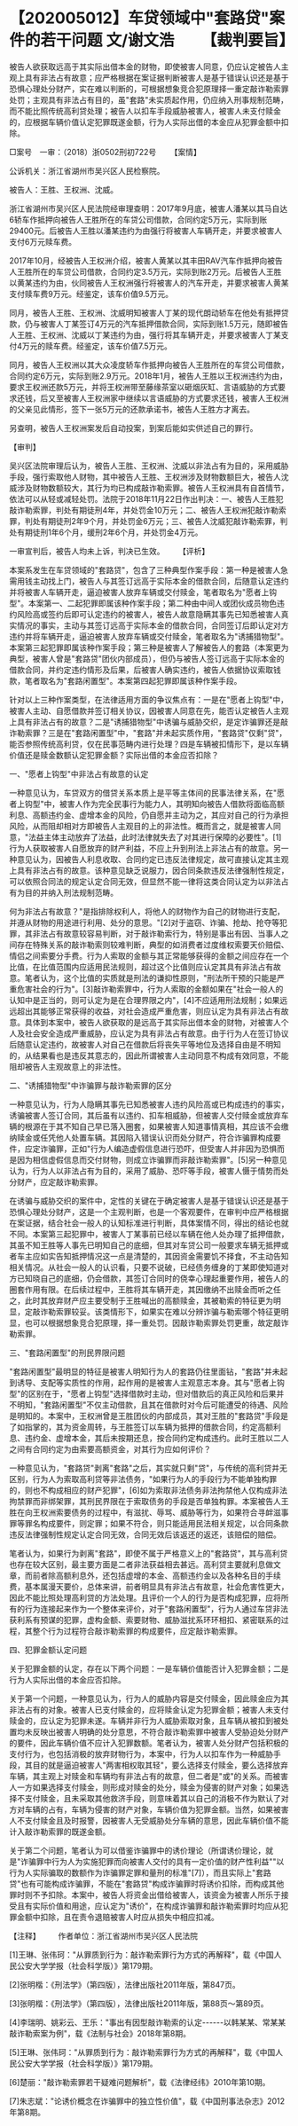 # 【202005012】车贷领域中"套路贷"案件的若干问题 文/谢文浩 　　【裁判要旨】

被告人欲获取远高于其实际出借本金的财物，即使被害人同意，仍应认定被告人主观上具有非法占有故意；应严格根据在案证据判断被害人是基于错误认识还是基于恐惧心理处分财产，实在难以判断的，可根据想象竞合犯原理择一重定敲诈勒索罪处罚；主观具有非法占有目的，虽"套路"未实质起作用，仍应纳入刑事规制范畴，而不能比照传统高利贷处理；被告人以扣车手段威胁被害人，被害人未支付赎金的，应根据车辆价值认定犯罪既遂金额，行为人实际出借的本金应从犯罪金额中扣除。

□案号　一审：（2018）浙0502刑初722号 　　【案情】

公诉机关：浙江省湖州市吴兴区人民检察院。

被告人：王胜、王权洲、沈威。

浙江省湖州市吴兴区人民法院经审理查明：2017年9月底，被害人潘某以其马自达6轿车作抵押向被告人王胜所在的车贷公司借款，合同约定5万元，实际到账29400元。后被告人王胜以潘某违约为由强行将被害人车辆开走，并要求被害人支付6万元赎车费。

2017年10月，经被告人王权洲介绍，被害人黄某以其丰田RAV汽车作抵押向被告人王胜所在的车贷公司借款，合同约定3.5万元，实际到账2万元。后被告人王胜以黄某违约为由，伙同被告人王权洲强行将被害人的汽车开走，并要求被害人黄某支付赎车费9万元。经鉴定，该车价值9.5万元。

同月，被告人王胜、王权洲、沈威明知被害人丁某的现代朗动轿车在他处有抵押贷款，仍与被害人丁某签订4万元的汽车抵押借款合同，实际到账1.5万元，随即被告人王胜、王权洲、沈威以丁某违约为由，强行将其车辆开走，并要求被害人丁某支付4万元的赎车费。经鉴定，该车价值7.5万元。

同月，被告人王权洲以其大众凌度轿车作抵押向被告人王胜所在的车贷公司借款，合同约定6万元，实际到账2.9万元。2018年1月，被告人王胜以王权洲违约为由，要求王权洲还款5万元，并将王权洲带至藤缘茶室以砸烟灰缸、言语威胁的方式要求还钱，后又至被害人王权洲家中继续以言语威胁的方式要求还钱，被害人王权洲的父亲见此情形，签下一张5万元的还款承诺书，被告人王胜方才离去。

另查明，被告人王权洲案发后自动投案，到案后能如实供述自己的罪行。

【审判】

吴兴区法院审理后认为，被告人王胜、王权洲、沈威以非法占有为目的，采用威胁手段，强行索取他人财物，其中被告人王胜、王权洲涉及财物数额巨大，被告人沈威涉及财物数额较大，其行为均已构成敲诈勒索罪。被告人王权洲具有自首情节，依法可以从轻或减轻处罚。法院于2018年11月22日作出判决：一、被告人王胜犯敲诈勒索罪，判处有期徒刑4年，并处罚金10万元；二、被告人王权洲犯敲诈勒索罪，判处有期徒刑2年9个月，并处罚金6万元；三、被告人沈威犯敲诈勒索罪，判处有期徒刑1年6个月，缓刑2年6个月，并处罚金4万元。

一审宣判后，被告人均未上诉，判决已生效。 　　【评析】

本案系发生在车贷领域的"套路贷"，包含了三种典型作案手段：第一种是被害人急需用钱主动找上门，被告人与其签订远高于实际本金的借款合同，后随意认定违约并将被害人车辆开走，逼迫被害人放弃车辆或交付赎金，笔者取名为"愿者上钩型"。本案第一、二起犯罪即属该种作案手段；第二种由中间人或团伙成员物色违约风险高或签约后即可认定违约的被害人，被告人故意隐瞒其事先已知悉被害人真实情况的事实，主动与其签订远高于实际本金的借款合同，合同签订后即认定对方违约并将车辆开走，逼迫被害人放弃车辆或交付赎金，笔者取名为"诱捕猎物型"。本案第三起犯罪即属该种作案手段；第三种是被害人了解被告人的套路（本案更为典型，被害人曾是"套路贷"团伙内部成员），但仍与被告人签订远高于实际本金的借款合同，并约定违约情形及后果，后被害人确实违约，被告人依据协议索取钱款，笔者取名为"套路闲置型"。本案第四起犯罪即属该种作案手段。

针对以上三种作案类型，在法律适用方面的争议焦点有：一是在"愿者上钩型"中，被害人主动、自愿借款并签订相关协议，因被害人同意在先，能否认定被告人主观上具有非法占有的故意？二是"诱捕猎物型"中诱骗与威胁交织，是定诈骗罪还是敲诈勒索罪？三是在"套路闲置型"中，"套路"并未起实质作用，"套路贷"仅剩"贷"，能否参照传统高利贷，仅在民事范畴内进行处理？四是车辆被扣情形下，是以车辆价值还是赎金数额认定犯罪金额？实际出借的本金应否扣除？

一、"愿者上钩型"中非法占有故意的认定

一种意见认为，车贷双方的借贷关系本质上是平等主体间的民事法律关系，在"愿者上钩型"中，被害人作为完全民事行为能力人，其明知向被告人借款将面临高额利息、高额违约金、虚增本金的风险，仍自愿并主动为之，其应对自己的行为承担风险，从而阻却相对方即被告人主观目的上的非法性。概而言之，就是被害人同意，"法益主体主动放弃了法益，此时法律就失去了对其进行保障的必要性"。\[1\]行为人获取被害人自愿放弃的财产利益，不应上升到刑法上非法占有的故意。另一种意见认为，因被告人利息收取、合同约定已违反法律规定，故可直接认定其主观上具有非法占有的故意。该种意见缺乏说服力，因合同条款违反法律强制性规定，可以依照合同法的规定认定合同无效，但显然不能一律将这类合同认定为以非法占有为目的并纳入刑法规制范畴。

何为非法占有故意？"是指排除权利人，将他人的财物作为自己的财物进行支配，并遵从财物的用途进行利用、处分的意思。"\[2\]对于盗窃、诈骗、抢劫、抢夺等犯罪，其非法占有故意较容易判断，对于敲诈勒索行为，特别是事出有因、当事人之间存在特殊关系的敲诈勒索则较难判断，典型的如消费者过度维权索要天价赔偿、情侣之间索要分手费。行为人索取的金额与其正常能够获得的金额之间应存在一个比值，在比值范围内应适用民法规则，超过这个比值则应认定其具有非法占有故意。笔者认为，这个比值的实质就是刑法的谦抑性原则，"刑法所干预的只能是严重危害社会的行为"。\[3\]敲诈勒索罪中，行为人索取的金额如果在"社会一般人的认知中是正当的，则可认定为是在合理界限之内"，\[4\]不应适用刑法规制；如果远远超出其能够正常获得的收益，对社会造成严重危害，则应认定为具有非法占有故意。具体到本案中，被告人欲获取的是远高于其实际出借本金的财物，对被害人个人及社会安全造成严重威胁，应认定为具有非法占有故意。由于行为人在签订协议后随意认定违约，故被害人对自己在借款后将丧失平等地位及选择自由是不明知的，从结果看也是违反其意志的，因此所谓被害人主动同意不构成有效同意，不能阻却被告人主观故意上的非法性。

二、"诱捕猎物型"中诈骗罪与敲诈勒索罪的区分

一种意见认为，行为人隐瞒其事先已知悉被害人违约风险高或已构成违约的事实，诱骗被害人签订合同，其后虽有以违约、扣车相威胁，但被害人交付赎金或放弃车辆的根源在于其不知自己早已落入圈套，如果被害人知道事情真相，其应该不会缴纳赎金或任凭他人处置车辆。其因陷入错误认识而处分财产，符合诈骗罪构成要件，应定诈骗罪，正如"行为人编造虚假信息进行恐吓，但受害人并非因为恐惧而是因为相信虚假信息而交付财物，则成立诈骗罪而非敲诈勒索罪"。\[5\]另一种意见认为，行为人以非法占有为目的，采用了威胁、恐吓等手段，被害人慑于情势而处分财产，应定敲诈勒索罪。

在诱骗与威胁交织的案件中，定性的关键在于确定被害人是基于错误认识还是基于恐惧心理处分财产，这是一个主观判断，也是一个客观要件，在审判中应严格根据在案证据，结合社会一般人的认知标准进行判断，具体案情不同，得出的结论也就不同。本案第三起犯罪中，被害人丁某事前已经以车辆在他人处办理了抵押借款，其虽不知王胜等人事先已明知自己的底细，但其对车贷公司一般要求车辆无抵押或者车主应如实告知抵押情况这一点是清楚的，其因资金需要饥不择食，不主动告知相关情况。从社会一般人的认识看，只要不说破，已经债务缠身的丁某即使知道对方已知晓自己的底细，仍会借款，其签订合同时的侥幸心理起重要作用，被告人的圈套作用有限。在后续过程中，王胜将其车辆开走，其因缴纳不出赎金而听之任之，此时其放弃财产应主要受制于王胜喊出的高额赎金，其被勒索的特征更为明显，定敲诈勒索罪较妥。该类情形下，如果实在难以分辨诈骗与勒索哪个特征更明显，也可以根据想象竞合犯原理，择一重处罚。因敲诈勒索罪处罚更重，故定敲诈勒索罪。

三、"套路闲置型"的刑民界限问题

"套路闲置型"最明显的特征是被害人明知行为人的套路仍往里面钻，"套路"并未起到诱导、支配等实质性的作用，起作用的是被害人主观意志本身。其与"愿者上钩型"的区别在于，"愿者上钩型"选择借款时主动，但对借款后的真正风险和后果并不明知，"套路闲置型"不仅主动借款，且其在借款时对今后可能遭受的待遇、风险是明知的。本案中，王权洲曾是王胜团伙的内部成员，其对王胜的"套路贷"手段是了如指掌的，其为资金周转，与王胜签订以车辆为抵押的借款合同，约定高额利息、违约金、虚增本金，其后未按期还息，按合同约定构成违约。此时王胜以二人之间有合同约定为由索要高额资金，对其行为应如何评价？

一种意见认为，"套路贷"剥离"套路"之后，其实就只剩"贷"，与传统的高利贷并无区别，行为人为索取高利贷等非法债务，"如果行为人的手段行为不能单独构罪的，则也不构成相应的财产犯罪"，\[6\]如为索取非法债务非法拘禁他人仅构成非法拘禁罪而非绑架罪，其刑民界限在于索取债务的手段是否单独构罪。本案被告人王胜在向王权洲索要债务的过程中，有滋扰、辱骂、威胁等行为，如果符合寻衅滋事罪等罪名构成要件，则定罪；如果不符合，则只能适用民法相关规定，以合同条款违反法律强制性规定认定合同无效，合同无效后该返还的返还，该赔偿的赔偿。

笔者认为，如果行为剥离"套路"，即使不属于严格意义上的"套路贷"，其与高利贷也存在较大区别，最主要方面是二者非法获益相去甚远。高利贷主要就利息做文章，而前者除高额利息外，还包括虚增的本金、高额违约金以及各种名目的手续费，基本属漫天要价，总体来讲，前者明显具有非法占有故意，社会危害性更大，因此不能比照处理高利贷的方法处理。且评价一个人的行为是否构成犯罪，应将所有的行为连接起来作为一个整体来评价，对于"套路闲置型"，行为人通过车贷非法获利系有预谋的犯罪，虚构金额、索要财物、威胁滋扰系环环相扣、紧密联系的过程，其整个行为过程符合敲诈勒索罪的构成要件，应定敲诈勒索罪。

四、犯罪金额认定问题

关于犯罪金额的认定，存在以下两个问题：一是车辆价值能否计入犯罪金额；二是行为人实际出借的本金应否扣除。

关于第一个问题，一种意见认为，行为人的威胁内容是交付赎金，因此赎金应为其非法占有的对象。被害人已支付赎金的，应将赎金认定为犯罪金额；被害人未支付赎金的，应认定为犯罪未遂。车辆并非行为人威胁索取对象，且车辆从被扣到被处置均未反映出被害人明确的处分意思，不符合敲诈勒索罪中被害人受胁迫处分财产的要件，因此车辆价值不应计入犯罪数额。笔者认为，被害人处分财产包括积极的支付行为，也包括消极的放弃财物行为，本案中，行为人以扣车作为一种威胁手段，其目的就是逼迫被害人"两害相权取其轻"，要么选择支付赎金，要么选择放弃车辆，其主观上对赎金和车辆均有非法占有的故意，但二者是"或"的关系。而被害人一方如果选择支付赎金，则形成对赎金的处分，赎金为侵害的财产对象；如果选择不支付赎金，且未采取其他救济手段，则意味着其以自己的消极不作为默认了对方对车辆的占有，车辆为侵害的财产对象，车辆价值为犯罪金额。当然，如果被害人不支付赎金且及时报警，因被害人无受威胁处分车辆的意思，因此车辆价值不能计入敲诈勒索罪的既遂金额。

关于第二个问题，笔者认为可以借鉴诈骗罪中的诱价理论（所谓诱价理论，就是"诈骗罪中行为人为实施犯罪而向被害人交付的具有一定价值的财产性利益""以行为人实际骗取的数额作为诈骗罪定罪和量刑的标准"\[7\]），而且实际上"套路贷"也有可能构成诈骗罪，不能在"套路贷"构成诈骗罪时将诱价扣除，而构成其他罪时则不予扣除。本案中，被告人将资金出借给被害人，该资金为被害人所乐于接受且有实际价值和用途，应认定为"诱价"，在构成诈骗罪和敲诈勒索罪时均应从犯罪金额中扣除，且在责令退赔被害人时应从损失中相应扣减。

【注释】 　　作者单位：浙江省湖州市吴兴区人民法院

\[1\]王琳、张伟珂："从罪质到行为：敲诈勒索罪行为方式的再解释"，载《中国人民公安大学学报（社会科学版）》第179期。

\[2\]张明楷：《刑法学》（第四版），法律出版社2011年版，第847页。

\[3\]张明楷：《刑法学》（第四版），法律出版社2011年版，第88页～第89页。

\[4\]李瑞明、姚彩云、王乐："事出有因型敲诈勒索的认定------以韩某某、常某某敲诈勒索案为例"，载《法制与社会》2018年第8期。

\[5\]王琳、张伟珂："从罪质到行为：敲诈勒索罪行为方式的再解释"，载《中国人民公安大学学报（社会科学版）》第179期。

\[6\]楚丽："敲诈勒索罪若干疑难问题解析"，载《法律经纬》2010年第10期。

\[7\]朱志斌："论诱价概念在诈骗罪中的独立性价值"，载《中国刑事法杂志》2012年第8期。